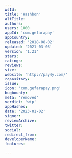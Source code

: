 ```yaml
---
wsId: 
title: 'Hashbon'
altTitle: 
authors: 
users: 1000
appId: 'com.gefarapay'
appCountry: 
released: '2018-08-02'
updated: '2021-03-03'
version: '1.21'
stars: 
ratings: 
reviews: 
size: 
website: 'http://pay4y.com/'
repository: 
issue: 
icon: 'com.gefarapay.png'
bugbounty: 
meta: 'removed'
verdict: 'wip'
appHashes: 
date: '2023-01-02'
signer: 
reviewArchive: 
twitter: 
social: 
redirect_from: 
developerName: 
features: 

---
```


